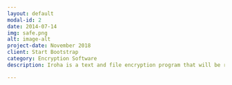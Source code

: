 ```yaml
---
layout: default
modal-id: 2
date: 2014-07-14
img: safe.png
alt: image-alt
project-date: November 2018
client: Start Bootstrap
category: Encryption Software
description: Iroha is a text and file encryption program that will be ran with its own GUI or through terminal. It will include at least 26 classical ciphers and of course modern encryption for disk and file encryption.

---
```

